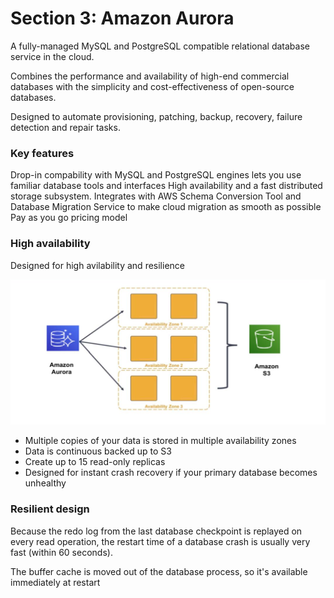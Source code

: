 # Section 3: Amazon Aurora

A fully-managed MySQL and PostgreSQL compatible relational database service in the cloud.

Combines the performance and availability of high-end commercial databases with the simplicity and cost-effectiveness of open-source databases.

Designed to automate provisioning, patching, backup, recovery, failure detection and repair tasks.

### Key features

Drop-in compability with MySQL and PostgreSQL engines lets you use familiar database tools and interfaces 
High availability and a fast distributed storage subsystem.
Integrates with AWS Schema Conversion Tool and Database Migration Service to make cloud migration as smooth as possible
Pay as you go pricing model

### High availability

Designed for high avilability and resilience

![High availability](images/aurora_high_availability.png)

- Multiple copies of your data is stored in multiple availability zones
- Data is continuous backed up to S3
- Create up to 15 read-only replicas
- Designed for instant crash recovery if your primary database becomes unhealthy


### Resilient design

Because the redo log from the last database checkpoint is replayed on every read operation, the restart time of a database crash is usually very fast (within 60 seconds).

The buffer cache is moved out of the database process, so it's available immediately at restart

